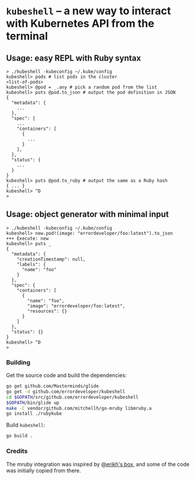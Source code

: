 # `kubeshell` – a new way to interact with Kubernetes API from the terminal

## Usage: easy REPL with Ruby syntax

```console
> ./kubeshell -kubeconfig ~/.kube/config
kubeshell> pods # list pods in the cluster
<list-of-pods>
kubeshell> @pod = _.any # pick a random pod from the list
kubeshell> puts @pod.to_json # output the pod definition in JSON
{
  "metadata": {
    ...
  },
  "spec": {
    ...
    "containers": [
      {
        ...
      }
    ],
  },
  "status": {
    ...
  }
}
kubeshell> puts @pod.to_ruby # output the same as a Ruby hash
{ ... }
kubeshell> ^D
> 
```

## Usage: object generator with minimal input

```console
> ./kubeshell -kubeconfig ~/.kube/config
kubeshell> new.pod!(image: "errordeveloper/foo:latest").to_json
+++ Execute: new 
kubeshell> puts _
{
  "metadata": {
    "creationTimestamp": null,
    "labels": {
      "name": "foo"
    }
  },
  "spec": {
    "containers": [
      {
        "name": "foo",
        "image": "errordeveloper/foo:latest",
        "resources": {}
      }
    ]
  },
  "status": {}
}
kubeshell> ^D
>
```

### Building

Get the source code and build the dependencies:

```bash
go get github.com/Masterminds/glide
go get -d github.com/errordeveloper/kubeshell
cd $GOPATH/src/github.com/errordeveloper/kubeshell
$GOPATH/bin/glide up
make -C vendor/github.com/mitchellh/go-mruby libmruby.a
go install ./rubykube
```

Build `kubeshell`:
```bash
go build .
```

### Credits

The mruby integration was inspired by [@erikh's box](https://github.com/erikh/box), and some of the code was initially copied from there.
